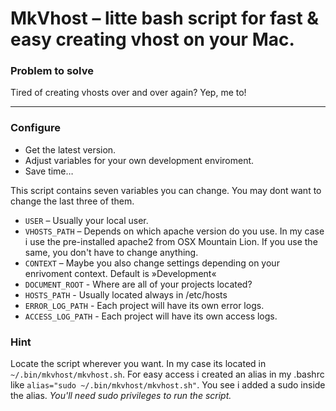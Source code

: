 # MkVhost – litte bash script for fast & easy creating vhost on your Mac.

### Problem to solve

Tired of creating vhosts over and over again? Yep, me to!
___

### Configure
* Get the latest version.
* Adjust variables for your own development enviroment.
* Save time…

This script contains seven variables you can change. You may dont want to change the last three of them.

* `USER` – Usually your local user.
* `VHOSTS_PATH` – Depends on which apache version do you use. In my case i use the pre-installed apache2 from OSX Mountain Lion. If you use the same, you don't have to change anything.
* `CONTEXT` – Maybe you also change settings depending on your enrivoment context. Default is »Development«
* `DOCUMENT_ROOT` - Where are all of your projects located? 
* `HOSTS_PATH` - Usually located always in /etc/hosts
* `ERROR_LOG_PATH` - Each project will have its own error logs.
* `ACCESS_LOG_PATH` - Each project will have its own access logs.


### Hint

Locate the script wherever you want. In my case its located in `~/.bin/mkvhost/mkvhost.sh`. For easy access i created an alias in my .bashrc like `alias="sudo ~/.bin/mkvhost/mkvhost.sh"`. You see i added a sudo inside the alias. _You'll need sudo privileges to run the script._